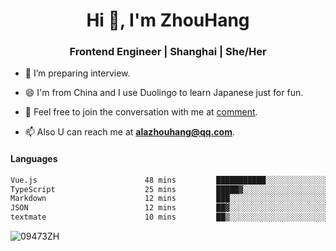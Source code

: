 <h1 align="center">Hi 👋, I'm ZhouHang</h1>

<h3 align="center">Frontend Engineer | Shanghai | She/Her</h3>

- 🤔 I’m preparing interview.
  
- 😄 I'm from China and I use Duolingo to learn Japanese just for fun.
  
- 🐨 Feel free to join the conversation with me at [comment](https://github.com/09473ZH/comment/discussions).

- 📫 Also U can reach me at **alazhouhang@qq.com**.


<h4 align="left">Languages</h4>
<!--START_SECTION:waka-->

```txt
Vue.js                        48 mins         ███████████░░░░░░░░░░░░░░   43.56 %
TypeScript                    25 mins         █████▓░░░░░░░░░░░░░░░░░░░   22.94 %
Markdown                      12 mins         ███░░░░░░░░░░░░░░░░░░░░░░   11.69 %
JSON                          12 mins         ██▓░░░░░░░░░░░░░░░░░░░░░░   11.17 %
textmate                      10 mins         ██▒░░░░░░░░░░░░░░░░░░░░░░   09.57 %
```

<!--END_SECTION:waka-->

<p align="left"> <img src=https://github-readme-stats.vercel.app/api?username=09473ZH&show_icons=true alt=09473ZH /> </p>
